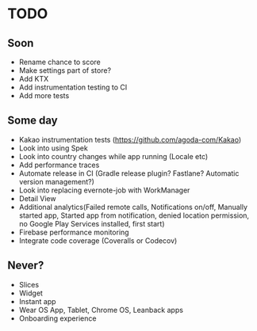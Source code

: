 # TODO

## Soon
* Rename chance to score
* Make settings part of store?
* Add KTX
* Add instrumentation testing to CI
* Add more tests

## Some day
* Kakao instrumentation tests (https://github.com/agoda-com/Kakao)
* Look into using Spek
* Look into country changes while app running (Locale etc)
* Add performance traces
* Automate release in CI (Gradle release plugin? Fastlane? Automatic version management?)
* Look into replacing evernote-job with WorkManager
* Detail View
* Additional analytics(Failed remote calls, Notifications on/off, Manually started app, Started app from notification, denied location permission, no Google Play Services installed, first start)
* Firebase performance monitoring
* Integrate code coverage (Coveralls or Codecov)

## Never?
* Slices
* Widget
* Instant app
* Wear OS App, Tablet, Chrome OS, Leanback apps
* Onboarding experience
